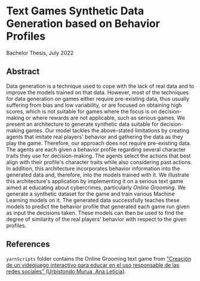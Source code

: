 # Text Games Synthetic Data Generation based on Behavior Profiles

Bachelor Thesis, July 2022

## Abstract

Data generation is a technique used to cope with the lack of real data and to improve the models trained on that data. However, most of the techniques for data generation on games either require pre-existing data, thus usually suffering from bias and low variability, or are focused on obtaining high scores, which is not suitable for games where the focus is on decision-making or where rewards are not applicable, such as serious games. We present an architecture to generate synthetic data suitable for decision-making games. Our model tackles the above-stated limitations by creating agents that imitate real players' behavior and gathering the data as they play the game. Therefore, our approach does not require pre-existing data. The agents are each given a behavior profile regarding several character traits they use for decision-making. The agents select the actions that best align with their profile's character traits while also considering past actions. In addition, this architecture incorporates behavior information into the generated data and, therefore, into the models trained with it. We illustrate this architecture's application by implementing it on a serious text game aimed at educating about cybercrimes, particularly *Online Grooming*. We generate a synthetic dataset for the game and train various Machine Learning models on it. The generated data successfully teaches these models to predict the behavior profile that generated each game run given as input the decisions taken. These models can then be used to find the degree of similarity of the real players' behavior with respect to the given profiles.

## References

`yarnScripts` folder contains the Online Grooming text game from ["Creación de un videojuego interactivo para educar en el uso responsable de las redes sociales" (Urbistondo Murua, Ana Leticia)](https://repositorio.comillas.edu/xmlui/handle/11531/41473).

